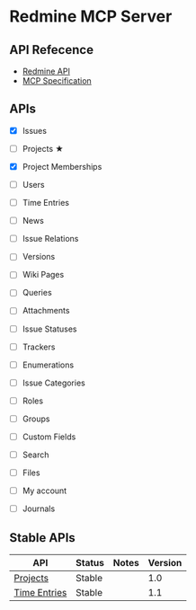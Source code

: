 # Redmine MCP Server

## API Refecence
- [Redmine API](https://www.redmine.org/projects/redmine/wiki/Rest_api)
- [MCP Specification](https://modelcontextprotocol.io/specification/2025-03-26)

## APIs

- [x] Issues
- [ ] Projects ★
- [x] Project Memberships
- [ ] Users
- [ ] Time Entries
- [ ] News
- [ ] Issue Relations
- [ ] Versions
- [ ] Wiki Pages
- [ ] Queries
- [ ] Attachments
- [ ] Issue Statuses
- [ ] Trackers
- [ ] Enumerations
- [ ] Issue Categories
- [ ] Roles
- [ ] Groups
- [ ] Custom Fields
- [ ] Search
- [ ] Files
- [ ] My account
- [ ] Journals



## Stable APIs

| API | Status | Notes | Version |
|-----|--------|-------|---------|
| [Projects](Rest_Projects) | Stable | | 1.0 |
| [Time Entries](Rest_TimeEntries) | Stable | | 1.1 |
